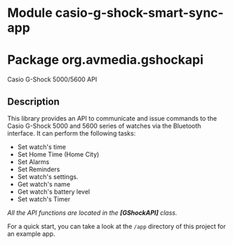 # Module casio-g-shock-smart-sync-app

# Package org.avmedia.gshockapi
Casio G-Shock 5000/5600 API

## Description
This library provides an API to communicate and issue commands to the Casio G-Shock 5000 and 5600
series of watches via the Bluetooth interface. It can perform the following tasks:


- Set watch's time
- Set Home Time (Home City)
- Set Alarms
- Set Reminders
- Set watch's settings.
- Get watch's name
- Get watch's battery level
- Set watch's Timer


*All the API functions are located in the **[GShockAPI]** class.*

For a quick start, you can take a look at the `/app` directory of this project for an example app.

